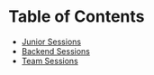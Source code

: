 # Table of Contents
- [Junior Sessions](junior-sessions/README.md)
- [Backend Sessions](backend-sessions/README.md)
- [Team Sessions](team-sessions/README.md)

